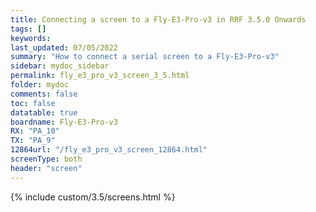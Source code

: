 ```yaml
---
title: Connecting a screen to a Fly-E3-Pro-v3 in RRF 3.5.0 Onwards
tags: []
keywords: 
last_updated: 07/05/2022
summary: "How to connect a serial screen to a Fly-E3-Pro-v3"
sidebar: mydoc_sidebar
permalink: fly_e3_pro_v3_screen_3_5.html
folder: mydoc
comments: false
toc: false
datatable: true
boardname: Fly-E3-Pro-v3
RX: "PA_10"
TX: "PA_9"
12864url: "/fly_e3_pro_v3_screen_12864.html"
screenType: both
header: "screen"
---
```


{% include custom/3.5/screens.html %}
